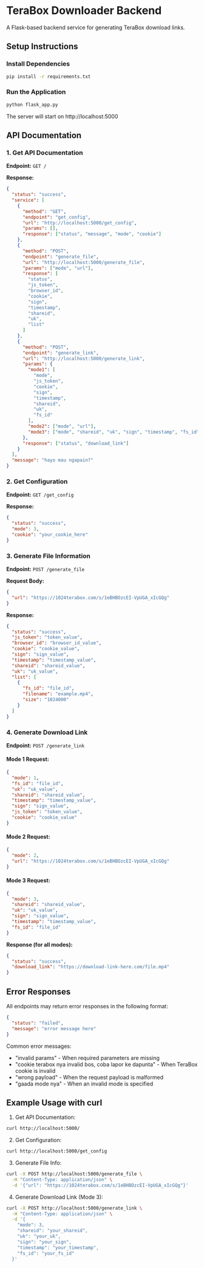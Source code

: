 # TeraBox Downloader Backend

A Flask-based backend service for generating TeraBox download links.

## Setup Instructions

### Install Dependencies

```bash
pip install -r requirements.txt
```

### Run the Application

```bash
python flask_app.py
```

The server will start on http://localhost:5000

## API Documentation

### 1. Get API Documentation

**Endpoint:** `GET /`

**Response:**

```json
{
  "status": "success",
  "service": [
    {
      "method": "GET",
      "endpoint": "get_config",
      "url": "http://localhost:5000/get_config",
      "params": [],
      "response": ["status", "message", "mode", "cookie"]
    },
    {
      "method": "POST",
      "endpoint": "generate_file",
      "url": "http://localhost:5000/generate_file",
      "params": ["mode", "url"],
      "response": [
        "status",
        "js_token",
        "browser_id",
        "cookie",
        "sign",
        "timestamp",
        "shareid",
        "uk",
        "list"
      ]
    },
    {
      "method": "POST",
      "endpoint": "generate_link",
      "url": "http://localhost:5000/generate_link",
      "params": {
        "mode1": [
          "mode",
          "js_token",
          "cookie",
          "sign",
          "timestamp",
          "shareid",
          "uk",
          "fs_id"
        ],
        "mode2": ["mode", "url"],
        "mode3": ["mode", "shareid", "uk", "sign", "timestamp", "fs_id"]
      },
      "response": ["status", "download_link"]
    }
  ],
  "message": "hayo mau ngapain?"
}
```

### 2. Get Configuration

**Endpoint:** `GET /get_config`

**Response:**

```json
{
  "status": "success",
  "mode": 3,
  "cookie": "your_cookie_here"
}
```

### 3. Generate File Information

**Endpoint:** `POST /generate_file`

**Request Body:**

```json
{
  "url": "https://1024terabox.com/s/1eBHBOzcEI-VpUGA_xIcGQg"
}
```

**Response:**

```json
{
  "status": "success",
  "js_token": "token_value",
  "browser_id": "browser_id_value",
  "cookie": "cookie_value",
  "sign": "sign_value",
  "timestamp": "timestamp_value",
  "shareid": "shareid_value",
  "uk": "uk_value",
  "list": [
    {
      "fs_id": "file_id",
      "filename": "example.mp4",
      "size": "1024000"
    }
  ]
}
```

### 4. Generate Download Link

**Endpoint:** `POST /generate_link`

#### Mode 1 Request:

```json
{
  "mode": 1,
  "fs_id": "file_id",
  "uk": "uk_value",
  "shareid": "shareid_value",
  "timestamp": "timestamp_value",
  "sign": "sign_value",
  "js_token": "token_value",
  "cookie": "cookie_value"
}
```

#### Mode 2 Request:

```json
{
  "mode": 2,
  "url": "https://1024terabox.com/s/1eBHBOzcEI-VpUGA_xIcGQg"
}
```

#### Mode 3 Request:

```json
{
  "mode": 3,
  "shareid": "shareid_value",
  "uk": "uk_value",
  "sign": "sign_value",
  "timestamp": "timestamp_value",
  "fs_id": "file_id"
}
```

**Response (for all modes):**

```json
{
  "status": "success",
  "download_link": "https://download-link-here.com/file.mp4"
}
```

## Error Responses

All endpoints may return error responses in the following format:

```json
{
  "status": "failed",
  "message": "error message here"
}
```

Common error messages:

- "invalid params" - When required parameters are missing
- "cookie terabox nya invalid bos, coba lapor ke dapunta" - When TeraBox cookie is invalid
- "wrong payload" - When the request payload is malformed
- "gaada mode nya" - When an invalid mode is specified

## Example Usage with curl

1. Get API Documentation:

```bash
curl http://localhost:5000/
```

2. Get Configuration:

```bash
curl http://localhost:5000/get_config
```

3. Generate File Info:

```bash
curl -X POST http://localhost:5000/generate_file \
  -H "Content-Type: application/json" \
  -d '{"url": "https://1024terabox.com/s/1eBHBOzcEI-VpUGA_xIcGQg"}'
```

4. Generate Download Link (Mode 3):

```bash
curl -X POST http://localhost:5000/generate_link \
  -H "Content-Type: application/json" \
  -d '{
    "mode": 3,
    "shareid": "your_shareid",
    "uk": "your_uk",
    "sign": "your_sign",
    "timestamp": "your_timestamp",
    "fs_id": "your_fs_id"
  }'
```
